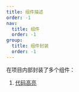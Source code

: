 ```yaml
---
title: 组件描述
order: -1
nav:
  title: 组件
  order: -1
group:
  title: 组件封装
  order: -1
---
```


在项目内部封装了多个组件：

1. [代码高亮](/components/code-highlighter)
